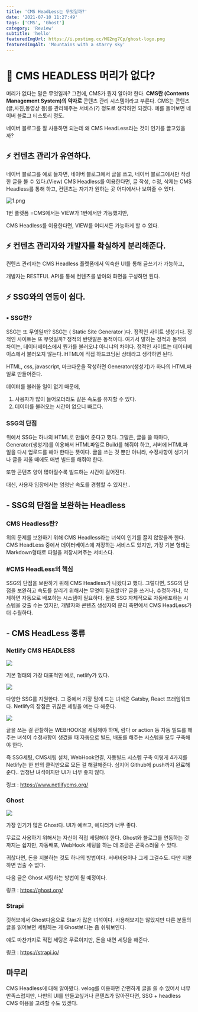 ```yaml
---
title: 'CMS HeadLess는 무엇일까?'
date: '2021-07-10 11:27:49'
tags: ['CMS', 'Ghost']
category: 'Review'
subtitle: 'hello'
featuredImgUrl: https://i.postimg.cc/MG2ng7Cp/ghost-logo.png
featuredImgAlt: 'Mountains with a starry sky'
---
```


# 🚀 CMS HEADLESS 머리가 없다?

머리가 없다는 말은 무엇일까? 그전에, CMS가 뭔지 알아야 한다.
**CMS란 (Contents Management System)의 약자로** 콘텐츠 관리 시스템이라고 부른다.
CMS는 콘텐츠(글,사진,동영상 등)를 관리해주는 서비스(?) 정도로 생각하면 되겠다. 예를 들어보면 네이버 블로그 티스토리 정도.

네이버 블로그를 잘 사용하면 되는데 왜 CMS HeadLess라는 것이 인기를 끌고있을까?

## ⚡ 컨텐츠 관리가 유연하다.

네이버 블로그를 예로 들자면, 네이버 블로그에서 글을 쓰고, 네이버 블로그에서만 작성한 글을 볼 수 있다.(View)
CMS Headless를 이용한다면, 글 작성, 수정, 삭제는 CMS Headless를 통해 하고, 컨텐츠는 자기가 원하는 곳 어디에서나 보여줄 수 있다.

![1.png](https://i.postimg.cc/x80nKVjD/1.png)

1번 플랫폼 =CMS에서는 VIEW가 1번에서만 가능했지만,

CMS Headless를 이용한다면, VIEW를 어디서든 가능하게 할 수 있다.

## ⚡ 컨텐츠 관리자와 개발자를 확실하게 분리해준다.

컨텐츠 관리자는 CMS Headless 플랫폼에서
익숙한 UI를 통해 글쓰기가 가능하고,

개발자는 RESTFUL API를 통해 컨텐츠를 받아와 화면을 구성하면 된다.

## ⚡ SSG와의 연동이 쉽다.

### ▪ SSG란?

SSG는 또 무엇일까? SSG는 ( Static Site Generator )다.
정적인 사이트 생성기다.
정적인 사이트는 또 무엇일까? 정적의 반댓말은 동적이다.
여기서 말하는 정적과 동적의 차이는,
데이터베이스에서 뭔가를 불러오냐 아니냐의 차이다.
정적인 사이트는 데이터베이스에서 불러오지 않는다.
HTML에 직접 하드코딩된 상태라고 생각하면 된다.

HTML, css, javascript, 마크다운을 작성하면 Generator(생성기)가
하나의 HTML파일로 만들어준다.

데이터를 불러올 일이 없기 때문에,

1. 사용자가 많이 들어오더라도 같은 속도를 유지할 수 있다.
2. 데이터를 불러오는 시간이 없으니 빠르다.

### SSG의 단점

위에서 SSG는 하나의 HTML로 만들어 준다고 했다.
그말은, 글을 쓸 때마다, Generator(생성기)를 이용해서
HTML파일로 Build를 해줘야 하고, 서버에 HTML파일을 다시 업로드를 해야 한다는 뜻이다. 글을 쓰는 것 뿐만 아니라, 수정사항이 생기거나 글을 지울 때에도 매번 빌드를 해줘야 한다.

또한 콘텐츠 양이 많아질수록 빌드하는 시간이 길어진다.

대신, 사용자 입장에서는 엄청난 속도를 경험할 수 있지만..

## - SSG의 단점을 보완하는 Headless

### CMS Headless란?

위의 문제를 보완하기 위해 CMS Headless라는 녀석이 인기를 끌지 않았을까 한다. CMS HeadLess 중에서 데이터베이스에 저장하는 서비스도 있지만, 가장 기본 형태는 Markdown형태로 파일을 저장시켜주는 서비스다.

### #CMS HeadLess의 핵심

SSG의 단점을 보완하기 위해 CMS Headless가 나왔다고 했다.
그렇다면, SSG의 단점을 보완하고 속도를 살리기 위해서는 무엇이 필요할까? 글을 쓰거나, 수정하거나, 삭제하면 자동으로 배포하는 시스템이 필요하다. 물론 SSG 자체적으로 자동배포하는 시스템을 갖출 수는 있지만, 개발자와 콘텐츠 생성자의 분리 측면에서 CMS HeadLess가 더 수월하다.

## - CMS HeadLess 종류

### Netlify CMS HEADLESS

![](https://images.velog.io/images/beardfriend/post/82b0fd91-871e-4767-a83b-8f860e988fbf/image.png)

기본 형태의 가장 대표적인 예로, netlify가 있다.

![](https://images.velog.io/images/beardfriend/post/a6ab0883-6425-4be1-a783-59b5f2c11eb4/image.png)

다양한 SSG를 지원한다. 그 중에서 가장 맘에 드는 녀석은 Gatsby, React 프래임워크다. Netlify의 장점은 귀찮은 세팅을 얘는 다 해준다.

![](https://images.velog.io/images/beardfriend/post/305e67c3-7202-4b73-8f4a-b75ad7561aa1/image.png)

글을 쓰는 걸 관찰하는 WEBHOOK을 세팅해야 하며,
람다 or action 등 자동 빌드를 해주는 녀석이
수정사항이 생겼을 때
자동으로 빌드, 배포를 해주는 시스템을 모두 구축해야 한다.

즉 SSG세팅, CMS세팅 설치, WebHook연결, 자동빌드 시스템 구축
이렇게 4가지를 Netlify는 한 번의 클릭만으로 모든 걸 해결해준다.
심지어 Github에 push까지 완료해준다..
엄청난 녀석이지만 UI가 너무 좋지 않다.

링크 : https://www.netlifycms.org/

### Ghost

![](https://images.velog.io/images/beardfriend/post/c3851ea1-919d-4849-9b8b-4220a50f724c/image.png)

가장 인기가 많은 Ghost다.
UI가 예쁘고, 에디터가 너무 좋다.

무료로 사용하기 위해서는 자신이 직접 세팅해야 한다.
Ghost와 블로그를 연동하는 것까지는 쉽지만,
자동배포, WebHook 세팅을 하는 데 조금은 곤혹스러울 수 있다.

귀찮다면, 돈을 지불하는 것도 하나의 방법이다.
서버비용이나 그게 그걸수도.
다만 지불하면 멈출 수 없다.

다음 글은 Ghost 세팅하는 방법이 될 예정이다.

링크 : https://ghost.org/

### Strapi

깃허브에서 Ghost다음으로 Star가 많은 녀석이다.
사용해보지는 않았지만 다른 분들의 글을 읽어보면
세팅하는 게 Ghost보다는 좀 쉬워보인다.

얘도 마찬가지로 직접 세팅은 무료이지만,
돈을 내면 세팅을 해준다.

링크 : https://strapi.io/

## 마무리

CMS Headless에 대해 알아봤다.
velog를 이용하면 간편하게 글을 쓸 수 있어서 너무 만족스럽지만,
나만의 UI를 만들고싶거나 콘텐츠가 많아진다면,
SSG + headless CMS 이용을 고려할 수도 있겠다.
